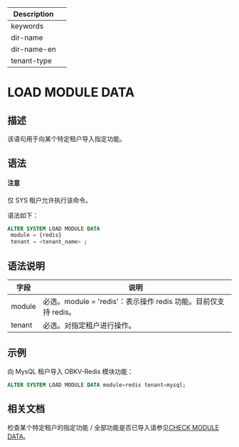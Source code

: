 | Description   |                 |
|---------------|-----------------|
| keywords      |                 |
| dir-name      |                 |
| dir-name-en   |                 |
| tenant-type   |                 |

# LOAD MODULE DATA

## 描述

该语句用于向某个特定租户导入指定功能。

## 语法

<main id="notice" type='notice'>
  <h4>注意</h4>
  <p>仅 SYS 租户允许执行该命令。</p>
</main>

语法如下：

```sql
ALTER SYSTEM LOAD MODULE DATA
 module = {redis} 
 tenant = <tenant_name> ;
```

## 语法说明

|   **字段**  | **说明** |
| ----------- | -------- |
| module     | 必选。module = 'redis'：表示操作 redis 功能。目前仅支持 redis。 |
| tenant     | 必选。对指定租户进行操作。|

## 示例

向 MysQL 租户导入 OBKV-Redis 模块功能：

```sql
ALTER SYSTEM LOAD MODULE DATA module=redis tenant=mysql;
```

## 相关文档

检查某个特定租户的指定功能 / 全部功能是否已导入请参见[CHECK MODULE DATA](4800.check-module-data.md)。
